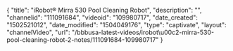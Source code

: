 {
    "title": "iRobot&reg;  Mirra 530 Pool Cleaning Robot",
    "description": "",
    "channelid": "111091684",
    "videoid": "109980717",
    "date_created": "1502521012",
    "date_modified": "1504049176",
    "type": "captivate",
    "layout": "channelVideo",
    "url": "\/bbbusa-latest-videos\/irobot\u00c2-mirra-530-pool-cleaning-robot-2-notes\/111091684-109980717"
}